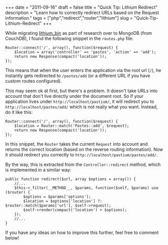 +++
date = "2011-09-16"
draft = false
title = "Quick Tip: Lithium Redirect"
description = "Learn how to correctly redirect URLs based on the Request information."
tags = ["php","redirect","router","lithium"]
slug = "Quick-Tip-Lithium-Redirect"
+++

While migrating [lithium_bin](https://github.com/UnionOfRAD/lithium_bin) as part of research over to MongoDB (from CouchDB), I found the following snippet in the `routes.php` file:

	Router::connect('/', array(), function($request) {
		$location = array('controller' => 'pastes', 'action' => 'add');
		return new Response(compact('location'));
	});

This means that when the user enters the application via the root url (`/`), he instantly gets redirected to `/pastes/add` (or a different URL if you have custom routes configured).

This may seem ok at first, but there's a problem. It doesn't take URLs into account that don't live directly under the document root. So if your application lives under `http://localhost/pastium/`, it will redirect you to `http://localhost/pastes/add/` which is not really what you want. Instead, do it like this:

	Router::connect('/', array(), function($request) {
		$location = Router::match('Pastes::add', $request);
		return new Response(compact('location'));
	});

In this snippet, the `Router` takes the current `Request` into account and returns the correct location (based on the reverse routing information). Now it should redirect you correctly to `http://localhost/pastium/pastes/add/`.

By the way, this is extracted from the `Controller::redirect` method, which is implemented in a similar way:

	public function redirect($url, array $options = array()) {
		//...
		$this->_filter(__METHOD__, $params, function($self, $params) use ($router) {
			$options = $params['options'];
			$location = $options['location'] ?: $router::match($params['url'], $self->request);
			$self->render(compact('location') + $options);
		});
		//...
	}

If you have any ideas on how to improve this further, feel free to comment below!